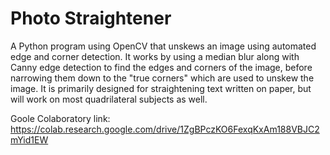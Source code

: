 # Photo Straightener
A Python program using OpenCV that unskews an image using automated edge and corner detection. It works by using a median blur along with Canny edge detection to find the edges and corners of the image, before narrowing them down to the "true corners" which are used to unskew the image. It is primarily designed for straightening text written on paper, but will work on most quadrilateral subjects as well.

Goole Colaboratory link: https://colab.research.google.com/drive/1ZgBPczKO6FexqKxAm188VBJC2mYid1EW
